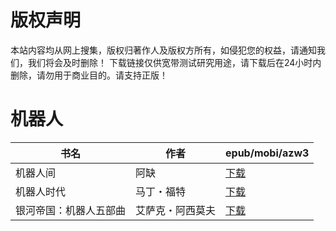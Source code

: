 # 版权声明

本站内容均从网上搜集，版权归著作人及版权方所有，如侵犯您的权益，请通知我们，我们将会及时删除！ 下载链接仅供宽带测试研究用途，请下载后在24小时内删除，请勿用于商业目的。请支持正版！

# 机器人

| 书名 | 作者 | epub/mobi/azw3 |
| --- | --- | --- |
| 机器人间 | 阿缺 | [下载](https://url89.ctfile.com/f/31084289-1357028071-d39120?p=8866) |
| 机器人时代 | 马丁・福特 | [下载](https://url89.ctfile.com/f/31084289-1357015234-30ae0c?p=8866) |
| 银河帝国：机器人五部曲 | 艾萨克・阿西莫夫 | [下载](https://url89.ctfile.com/f/31084289-1357009321-283a4f?p=8866) |
